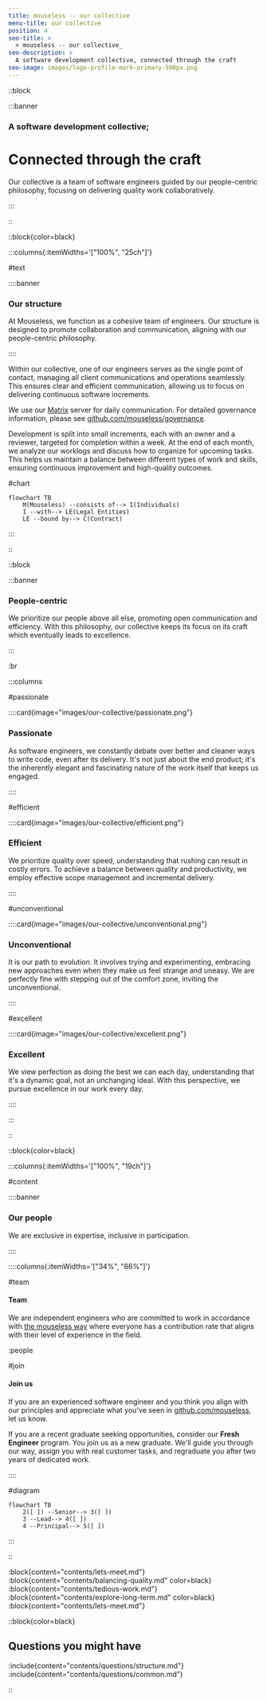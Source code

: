 ```yaml
---
title: mouseless -- our collective
menu-title: our collective
position: 4
seo-title: >
  > mouseless -- our collective_
seo-description: >
  A software development collective, connected through the craft
seo-image: images/logo-profile-mark-primary-500px.png
---
```


::block

:::banner

### A software development collective;
# Connected through the craft

Our collective is a team of software engineers guided by our people-centric
philosophy, focusing on delivering quality work collaboratively.

:::

::

::block{color=black}

:::columns{:itemWidths='["100%", "25ch"]'}

#text

::::banner

### Our structure

At Mouseless, we function as a cohesive team of engineers. Our structure is
designed to promote collaboration and communication, aligning with our
people-centric philosophy.

::::

Within our collective, one of our engineers serves as the single point of
contact, managing all client communications and operations seamlessly. This
ensures clear and efficient communication, allowing us to focus on delivering
continuous software increments.

We use our [Matrix][] server for daily communication. For detailed governance
information, please see [github.com/mouseless/governance][].

Development is split into small increments, each with an owner and a reviewer,
targeted for completion within a week. At the end of each month, we analyze our
worklogs and discuss how to organize for upcoming tasks. This helps us maintain
a balance between different types of work and skills, ensuring continuous
improvement and high-quality outcomes.

#chart

```mermaid
flowchart TB
    M(Mouseless) --consists of--> I(Individuals)
    I --with--> LE(Legal Entities)
    LE --bound by--> C(Contract)
```

:::

::

::block

:::banner

### People-centric

We prioritize our people above all else, promoting open communication and
efficiency. With this philosophy, our collective keeps its focus on its craft
which eventually leads to excellence.

:::

:br

:::columns

#passionate

::::card{image="images/our-collective/passionate.png"}

### Passionate

As software engineers, we constantly debate over better and cleaner ways to
write code, even after its delivery. It's not just about the end product; it's
the inherently elegant and fascinating nature of the work itself that keeps us
engaged.

::::

#efficient

::::card{image="images/our-collective/efficient.png"}

### Efficient

We prioritize quality over speed, understanding that rushing can result in
costly errors. To achieve a balance between quality and productivity, we employ
effective scope management and incremental delivery.

::::

#unconventional

::::card{image="images/our-collective/unconventional.png"}

### Unconventional

It is our path to evolution. It involves trying and experimenting, embracing new
approaches even when they make us feel strange and uneasy. We are perfectly fine
with stepping out of the comfort zone, inviting the unconventional.

::::

#excellent

::::card{image="images/our-collective/excellent.png"}

### Excellent

We view perfection as doing the best we can each day, understanding that it's a
dynamic goal, not an unchanging ideal. With this perspective, we pursue
excellence in our work every day.

::::

:::

::

::block{color=black}

:::columns{:itemWidths='["100%", "19ch"]'}

#content

::::banner

### Our people

We are exclusive in expertise, inclusive in participation.

::::

::::columns{:itemWidths='["34%", "66%"]'}

#team

#### Team

We are independent engineers who are committed to work in accordance with [the
mouseless way](./how-we-work.md) where everyone has a contribution rate that
aligns with their level of experience in the field.

:people

#join

#### Join us

If you are an experienced software engineer and you think you align with our
principles and appreciate what you've seen in [github.com/mouseless][github],
let us know.

If you are a recent graduate seeking opportunities, consider our __Fresh
Engineer__ program. You join us as a new graduate. We'll guide you through our
way, assign you with real customer tasks, and regraduate you after two years of
dedicated work.

::::

#diagram

```mermaid
flowchart TB
    2([ ]) --Senior--> 3([ ])
    3 --Lead--> 4([ ])
    4 --Principal--> 5([ ])
```

:::

::

:block{content="contents/lets-meet.md"}
:block{content="contents/balancing-quality.md" color=black}
:block{content="contents/tedious-work.md"}
:block{content="contents/explore-long-term.md" color=black}
:block{content="contents/lets-meet.md"}

::block{color=black}

## Questions you might have

:include{content="contents/questions/structure.md"}
:include{content="contents/questions/common.md"}

::

[github]: https://github.com/mouseless
[github.com/mouseless/governance]: https://github.com/mouseless/governance
[matrix]: https://matrix.to/#/#collective:mouseless.org

